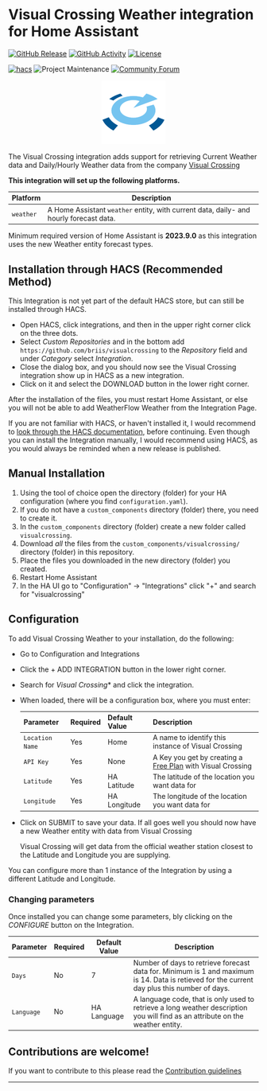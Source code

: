 # Visual Crossing Weather integration for Home Assistant

[![GitHub Release][releases-shield]][releases]
[![GitHub Activity][commits-shield]][commits]
[![License][license-shield]](LICENSE)

[![hacs][hacsbadge]][hacs]
![Project Maintenance][maintenance-shield]
[![Community Forum][forum-shield]][forum]

<p align="center">
  <img width="128" height="128" src="https://github.com/briis/visualcrossing/blob/main/images/icon.png?raw=true">
</p>

The Visual Crossing integration adds support for retrieving Current Weather data and Daily/Hourly Weather data from the company [Visual Crossing](https://www.visualcrossing.com/)


**This integration will set up the following platforms.**

Platform | Description
-- | --
`weather` | A Home Assistant `weather` entity, with current data, daily- and hourly forecast data.

Minimum required version of Home Assistant is **2023.9.0** as this integration uses the new Weather entity forecast types.

## Installation through HACS (Recommended Method)

This Integration is not yet part of the default HACS store, but can still be installed through HACS.

- Open HACS, click integrations, and then in the upper right corner click on the three dots.
- Select *Custom Repositories* and in the bottom add `https://github.com/briis/visualcrossing` to the *Repository* field and under *Category* select *Integration*.
- Close the dialog box, and you should now see the Visual Crossing integration show up in HACS as a new integration.
- Click on it and select the DOWNLOAD button in the lower right corner.

After the installation of the files, you must restart Home Assistant, or else you will not be able to add WeatherFlow Weather from the Integration Page.

If you are not familiar with HACS, or haven't installed it, I would recommend to [look through the HACS documentation](https://hacs.xyz/), before continuing. Even though you can install the Integration manually, I would recommend using HACS, as you would always be reminded when a new release is published.

## Manual Installation

1. Using the tool of choice open the directory (folder) for your HA configuration (where you find `configuration.yaml`).
1. If you do not have a `custom_components` directory (folder) there, you need to create it.
1. In the `custom_components` directory (folder) create a new folder called `visualcrossing`.
1. Download _all_ the files from the `custom_components/visualcrossing/` directory (folder) in this repository.
1. Place the files you downloaded in the new directory (folder) you created.
1. Restart Home Assistant
1. In the HA UI go to "Configuration" -> "Integrations" click "+" and search for "visualcrossing"

## Configuration

To add Visual Crossing Weather to your installation, do the following:

- Go to Configuration and Integrations
- Click the + ADD INTEGRATION button in the lower right corner.
- Search for *Visual Crossing** and click the integration.
- When loaded, there will be a configuration box, where you must enter:

  | Parameter | Required | Default Value | Description |
  | --------- | -------- | ------------- | ----------- |
  | `Location Name` | Yes | Home | A name to identify this instance of Visual Crossing |
  | `API Key` | Yes | None | A Key you get by creating a [Free Plan](https://www.visualcrossing.com/sign-up) with Visual Crossing |
  | `Latitude` | Yes | HA Latitude | The latitude of the location you want data for |
  | `Longitude` | Yes | HA Longitude | The longitude of the location you want data for |
- Click on SUBMIT to save your data. If all goes well you should now have a new Weather entity with data from Visual Crossing

  Visual Crossing will get data from the official weather station closest to the Latitude and Longitude you are supplying.

You can configure more than 1 instance of the Integration by using a different Latitude and Longitude.

### Changing parameters

Once installed you can change some parameters, bly clicking on the *CONFIGURE* button on the Integration.

  | Parameter | Required | Default Value | Description |
  | --------- | -------- | ------------- | ----------- |
  | `Days` | No | 7 | Number of days to retrieve forecast data for. Minimum is 1 and maximum is 14. Data is retieved for the current day plus this number of days. |
  | `Language` | No | HA Language | A language code, that is only used to retrieve a long weather description you will find as an attribute on the weather entity. |



## Contributions are welcome!

If you want to contribute to this please read the [Contribution guidelines](CONTRIBUTING.md)

***

[commits-shield]: https://img.shields.io/github/commit-activity/y/briis/visualcrossing.svg?style=for-the-badge
[commits]: https://github.com/briis/visualcrossing/commits/main
[hacs]: https://github.com/hacs/integration
[hacsbadge]: https://img.shields.io/badge/HACS-Custom-orange.svg?style=for-the-badge
[forum-shield]: https://img.shields.io/badge/community-forum-brightgreen.svg?style=for-the-badge
[forum]: https://community.home-assistant.io/
[license-shield]: https://img.shields.io/github/license/briis/visualcrossing.svg?style=for-the-badge
[maintenance-shield]: https://img.shields.io/badge/maintainer-Bjarne%20Riis%20%40briis-blue.svg?style=for-the-badge
[releases-shield]: https://img.shields.io/github/release/briis/visualcrossing.svg?style=for-the-badge
[releases]: https://github.com/briis/visualcrossing/releases
